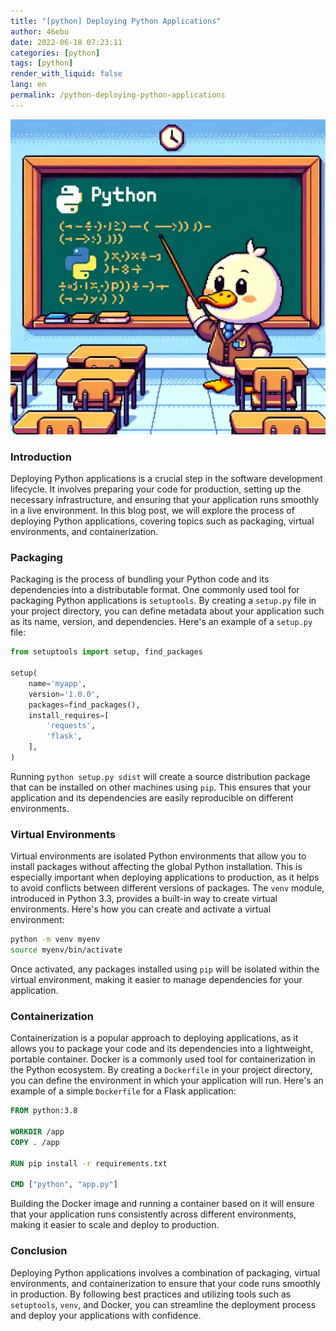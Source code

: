 ```yaml
---
title: "[python] Deploying Python Applications"
author: 46ebu
date: 2022-06-18 07:23:11 
categories: [python]
tags: [python]
render_with_liquid: false
lang: en
permalink: /python-deploying-python-applications
---
```


![Intro](/assets/img/post/python.png)
### Introduction
Deploying Python applications is a crucial step in the software development lifecycle. It involves preparing your code for production, setting up the necessary infrastructure, and ensuring that your application runs smoothly in a live environment. In this blog post, we will explore the process of deploying Python applications, covering topics such as packaging, virtual environments, and containerization.

### Packaging
Packaging is the process of bundling your Python code and its dependencies into a distributable format. One commonly used tool for packaging Python applications is `setuptools`. By creating a `setup.py` file in your project directory, you can define metadata about your application such as its name, version, and dependencies. Here's an example of a `setup.py` file:

```python
from setuptools import setup, find_packages

setup(
    name='myapp',
    version='1.0.0',
    packages=find_packages(),
    install_requires=[
        'requests',
        'flask',
    ],
)
```

Running `python setup.py sdist` will create a source distribution package that can be installed on other machines using `pip`. This ensures that your application and its dependencies are easily reproducible on different environments.

### Virtual Environments
Virtual environments are isolated Python environments that allow you to install packages without affecting the global Python installation. This is especially important when deploying applications to production, as it helps to avoid conflicts between different versions of packages. The `venv` module, introduced in Python 3.3, provides a built-in way to create virtual environments. Here's how you can create and activate a virtual environment:

```bash
python -m venv myenv
source myenv/bin/activate
```

Once activated, any packages installed using `pip` will be isolated within the virtual environment, making it easier to manage dependencies for your application.

### Containerization
Containerization is a popular approach to deploying applications, as it allows you to package your code and its dependencies into a lightweight, portable container. Docker is a commonly used tool for containerization in the Python ecosystem. By creating a `Dockerfile` in your project directory, you can define the environment in which your application will run. Here's an example of a simple `Dockerfile` for a Flask application:

```Dockerfile
FROM python:3.8

WORKDIR /app
COPY . /app

RUN pip install -r requirements.txt

CMD ["python", "app.py"]
```

Building the Docker image and running a container based on it will ensure that your application runs consistently across different environments, making it easier to scale and deploy to production.

### Conclusion
Deploying Python applications involves a combination of packaging, virtual environments, and containerization to ensure that your code runs smoothly in production. By following best practices and utilizing tools such as `setuptools`, `venv`, and Docker, you can streamline the deployment process and deploy your applications with confidence.